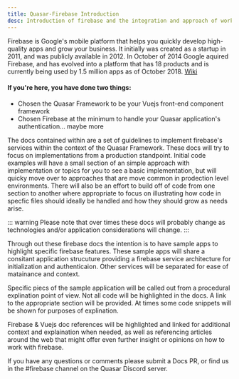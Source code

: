 ```yaml
---
title: Quasar-Firebase Introduction
desc: Introduction of firebase and the integration and approach of working with firebase within a Quasar project
---
```

Firebase is Google's mobile platform that helps you quickly develop high-quality apps and grow your business. It initially was created as a startup in 2011, and was publicly available in 2012. In October of 2014 Google aquired Firebase, and has evolved into a platform that has 18 products and is currently being used by 1.5 million apps as of October 2018. [Wiki](https://en.wikipedia.org/wiki/Firebase)

#### **If you're here, you have done two things:**

- Chosen the Quasar Framework to be your Vuejs front-end component framework
- Chosen Firebase at the minimum to handle your Quasar application's authentication... maybe more

The docs contained within are a set of guidelines to implement firebase's services within the context of the Quasar Framework. These docs will try to focus on implementations from a production standpoint. Initial code examples will have a small section of an simple approach with implementation or topics for you to see a basic implementation, but will quicky move over to approaches that are move common in prodection level environments. There will also be an effort to build off of code from one section to another where appropriate to focus on illustrating how code in specfic files should ideally be handled and how they should grow as needs arise.

::: warning
Please note that over times these docs will probably change as technologies and/or application considerations will change.
:::

Through out these firebase docs the intention is to have sample apps to highlight specific firebase features. These sample apps will share a consitant application strucuture providing a firebase service architecture for initialization and authenticaion. Other services will be separated for ease of matainance and context.

Specific piecs of the sample application will be called out from a procedural explination point of view. Not all code will be highlighted in the docs. A link to the appropriate section will be provided. At times some code snippets will be shown for purposes of explination.

Firebase & Vuejs doc references will be highlighted and linked for additional context and explaination when needed, as well as referencing articles around the web that might offer even further insight or opinions on how to work with firebase.

If you have any questions or comments please submit a Docs PR, or find us in the #firebase channel on the Quasar Discord server.
